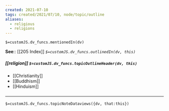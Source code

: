 ```yaml
---
created: 2021-07-10
tags: created/2021/07/10, node/topic/outline
aliases:
  - religious
  - religions
---
```

`$=customJS.dv_funcs.mentionedIn(dv)`


**See**:: [[205 Index]]
*`$=customJS.dv_funcs.outlinedIn(dv, this)`*

##### [[religion]] `$=customJS.dv_funcs.topicOutlineHeader(dv, this)`
- [[Christianity]]
- [[Buddhism]]
- [[Hinduism]]

### <hr class="dataviews"/>
`$=customJS.dv_funcs.topicNoteDataviews({dv, that:this})`